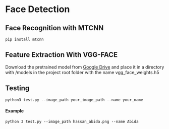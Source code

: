 # Face Detection
## Face Recognition with MTCNN
```
pip install mtcnn
```
## Feature Extraction With VGG-FACE

Download the pretrained model from [Google Drive](https://drive.google.com/file/d/1CPSeum3HpopfomUEK1gybeuIVoeJT_Eo/view?usp=sharing) and place it in a directory with /models in the project root folder with the name vgg_face_weights.h5

## Testing

```
python3 test.py --image_path your_image_path --name your_name
```
#### Example
```
python 3 test.py --image_path hassan_abida.png --name Abida
```

